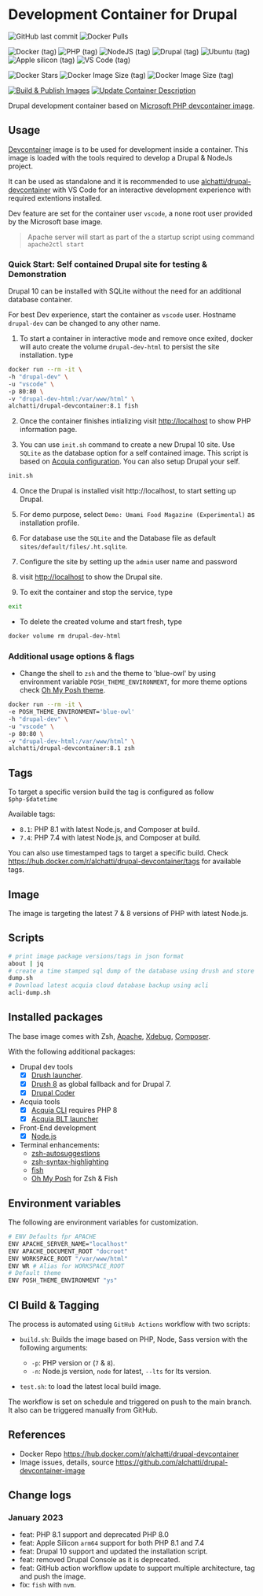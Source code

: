 # Development Container for Drupal

![GitHub last commit](https://img.shields.io/github/last-commit/alchatti/drupal-devcontainer-image?style=for-the-badge)
![Docker Pulls](https://img.shields.io/docker/pulls/alchatti/drupal-devcontainer?style=for-the-badge)

![Docker (tag)](https://img.shields.io/badge/Docker-2CA5E0?style=for-the-badge&logo=docker&logoColor=white)
![PHP (tag)](https://img.shields.io/badge/PHP-777BB4?style=for-the-badge&logo=php&logoColor=white)
![NodeJS (tag)](https://img.shields.io/badge/Node.js-339933?style=for-the-badge&logo=nodedotjs&logoColor=white)
![Drupal (tag)](https://img.shields.io/badge/Drupal-0678BE?style=for-the-badge&logo=drupal&logoColor=white)
![Ubuntu (tag)](https://img.shields.io/badge/Ubuntu-E95420?style=for-the-badge&logo=ubuntu&logoColor=white)
![Apple silicon (tag)](https://img.shields.io/badge/apple%20silicon-333333?style=for-the-badge&logo=apple&logoColor=white)
![VS Code (tag)](https://img.shields.io/badge/VSCode-0078D4?style=for-the-badge&logo=visual%20studio%20code&logoColor=white)

![Docker Stars](https://badgen.net/docker/stars/alchatti/drupal-devcontainer?icon=docker&label=stars)
![Docker Image Size (tag)](https://img.shields.io/docker/image-size/alchatti/drupal-devcontainer/7.4?label=7.4&logo=PHP)
![Docker Image Size (tag)](https://img.shields.io/docker/image-size/alchatti/drupal-devcontainer/8.1?label=8.1&logo=PHP)

[![Build & Publish Images](https://github.com/alchatti/drupal-devcontainer-image/actions/workflows/build-and-push.yml/badge.svg?branch=main)](https://github.com/alchatti/drupal-devcontainer-image/actions/workflows/build-and-push.yml)
[![Update Container Description](https://github.com/alchatti/drupal-devcontainer-image/actions/workflows/update-container-description.yml/badge.svg)](https://github.com/alchatti/drupal-devcontainer-image/actions/workflows/update-container-description.yml)

Drupal development container based on [Microsoft PHP devcontainer image](https://mcr.microsoft.com/v2/vscode/devcontainers/php/tags/list).

## Usage

[Devcontainer](https://code.visualstudio.com/docs/remote/containers) image is to be used for development inside a container. This image is loaded with the tools required to develop a Drupal & NodeJs project.

It can be used as standalone and it is recommended to use [alchatti/drupal-devcontainer](https://github.com/alchatti/drupal-devcontainer) with VS Code for an interactive development experience with required extentions installed.

Dev feature are set for the container user `vscode`, a none root user provided by the Microsoft base image.

> Apache server will start as part of the a startup script using command `apache2ctl start`

### Quick Start: Self contained Drupal site for testing & Demonstration

Drupal 10 can be installed with SQLite without the need for an additional database container.

For best Dev experience, start the container as `vscode` user. Hostname `drupal-dev` can be changed to any other name.

1. To start a container in interactive mode and remove once exited, docker will auto create the volume `drupal-dev-html` to persist the site installation. type

```bash
docker run --rm -it \
-h "drupal-dev" \
-u "vscode" \
-p 80:80 \
-v "drupal-dev-html:/var/www/html" \
alchatti/drupal-devcontainer:8.1 fish
```

2. Once the container finishes intializing visit <http://localhost> to show PHP information page.

1. You can use `init.sh` command to create a new Drupal 10 site. Use `SQLite` as the database option for a self contained image. This script is based on [Acquia configuration](https://docs.acquia.com/cloud-platform/create/install/drupal9/). You can also setup Drupal your self.

```bash
init.sh
```

4. Once the Drupal is installed visit http://localhost, to start setting up Drupal.

1. For demo purpose, select `Demo: Umami Food Magazine (Experimental)` as installation profile.

1. For database use the `SQLite` and the Database file as default `sites/default/files/.ht.sqlite`.

1. Configure the site by setting up the `admin` user name and password

1. visit <http://localhost> to show the Drupal site.

1. To exit the container and stop the service, type

```bash
exit
```

- To delete the created volume and start fresh, type

```bash
docker volume rm drupal-dev-html
```

### Additional usage options & flags

- Change the shell to `zsh` and the theme to 'blue-owl' by using environment variable `POSH_THEME_ENVIRONMENT`, for more theme options check [Oh My Posh theme](https://ohmyposh.dev/docs/themes).

```bash
docker run --rm -it \
-e POSH_THEME_ENVIRONMENT='blue-owl'
-h "drupal-dev" \
-u "vscode" \
-p 80:80 \
-v "drupal-dev-html:/var/www/html" \
alchatti/drupal-devcontainer:8.1 zsh
```

## Tags

To target a specific version build the tag is configured as follow `$php-$datetime`

Available tags:

- `8.1`: PHP 8.1 with latest Node.js, and Composer at build.
- `7.4`: PHP 7.4 with latest Node.js, and Composer at build.

You can also use timestamped tags to target a specific build. Check https://hub.docker.com/r/alchatti/drupal-devcontainer/tags for available tags.

## Image

The image is targeting the latest 7 & 8 versions of PHP with latest Node.js.

## Scripts

```bash
# print image package versions/tags in json format
about | jq
# create a time stamped sql dump of the database using drush and store it under /var/www/html/dump
dump.sh
# Download latest acquia cloud database backup using acli
acli-dump.sh
```

## Installed packages

The base image comes with Zsh, [Apache](https://httpd.apache.org/), [Xdebug](https://xdebug.org/), [Composer](https://getcomposer.org/).

With the following additional packages:

- Drupal dev tools
	- [X] [Drush launcher](https://github.com/drush-ops/drush-launcher).
	- [X] [Drush 8](https://www.drush.org/latest/) as global fallback and for Drupal 7.
	- [X] [Drupal Coder](https://www.drupal.org/project/coder)

- Acquia tools
	- [X] [Acquia CLI](https://docs.acquia.com/acquia-cli/) requires PHP 8
	- [X] [Acquia BLT launcher](https://github.com/acquia/blt-launcher/)

- Front-End development
	- [X] [Node.js](https://nodejs.org)

- Terminal enhancements:
	- [zsh-autosuggestions](https://github.com/zsh-users/zsh-autosuggestions)
	- [zsh-syntax-highlighting](https://github.com/zsh-users/zsh-syntax-highlighting)
	- [fish](https://fishshell.com/)
	- [Oh My Posh](https://ohmyposh.dev/) for Zsh & Fish

## Environment variables

The following are environment variables for customization.

```bash
# ENV Defaults fpr APACHE
ENV APACHE_SERVER_NAME="localhost"
ENV APACHE_DOCUMENT_ROOT "docroot"
ENV WORKSPACE_ROOT "/var/www/html"
ENV WR # Alias for WORKSPACE_ROOT
# Default theme
ENV POSH_THEME_ENVIRONMENT "ys"
```

## CI Build & Tagging

The process is automated using `GitHub Actions` workflow with two scripts:

- `build.sh`: Builds the image based on PHP, Node, Sass version with the following arguments:
	- `-p`: PHP version or (`7` & `8`).
	- `-n`: Node.js version, `node` for latest, `--lts` for lts version.

- `test.sh`: to load the latest local build image.

The workflow is set on schedule and triggered on push to the main branch. It also can be triggered manually from GitHub.

## References

- Docker Repo https://hub.docker.com/r/alchatti/drupal-devcontainer
- Image issues, details, source https://github.com/alchatti/drupal-devcontainer-image

## Change logs

### January 2023

- feat: PHP 8.1 support and deprecated PHP 8.0
- feat: Apple Silicon `arm64` support for both PHP 8.1 and 7.4
- feat: Drupal 10 support and updated the installation script.
- feat: removed Drupal Console as it is deprecated.
- feat: GitHub action workflow update to support multiple architecture, tag and push the image.
- fix: `fish` with `nvm`.
